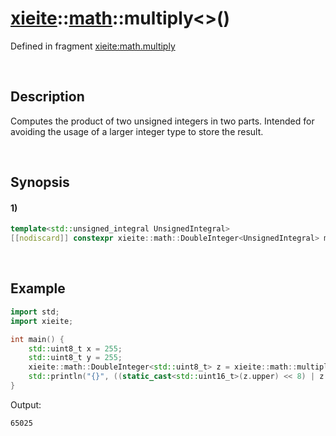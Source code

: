 # [xieite](../../xieite.md)\:\:[math](../../math.md)\:\:multiply\<\>\(\)
Defined in fragment [xieite:math.multiply](../../../src/math/multiply.cpp)

&nbsp;

## Description
Computes the product of two unsigned integers in two parts. Intended for avoiding the usage of a larger integer type to store the result.

&nbsp;

## Synopsis
#### 1)
```cpp
template<std::unsigned_integral UnsignedIntegral>
[[nodiscard]] constexpr xieite::math::DoubleInteger<UnsignedIntegral> multiply(UnsignedIntegral multiplier, std::type_identity_t<UnsignedIntegral> multiplicand) noexcept;
```

&nbsp;

## Example
```cpp
import std;
import xieite;

int main() {
    std::uint8_t x = 255;
    std::uint8_t y = 255;
    xieite::math::DoubleInteger<std::uint8_t> z = xieite::math::multiply(x, y);
    std::println("{}", ((static_cast<std::uint16_t>(z.upper) << 8) | z.lower));
}
```
Output:
```
65025
```
